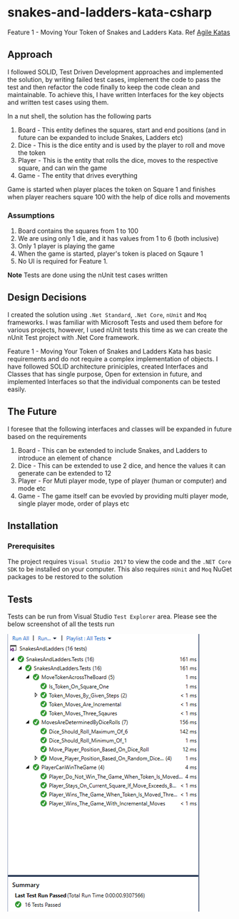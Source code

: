 # snakes-and-ladders-kata-csharp
Feature 1 - Moving Your Token of Snakes and Ladders Kata. Ref [Agile Katas](http://agilekatas.co.uk/katas/SnakesAndLadders-Kata)

## Approach

I followed SOLID, Test Driven Development approaches and implemented the solution, by writing failed test cases, implement the code to pass the test and then refactor the code finally to keep the code clean and maintainable. To achieve this, I have written Interfaces for the key objects and written test cases using them. 

In a nut shell, the solution has the following parts
1. Board - This entity defines the squares, start and end positions (and in future can be expanded to include Snakes, Ladders etc)
2. Dice - This is the dice entity and is used by the player to roll and move the token
3. Player - This is the entity that rolls the dice, moves to the respective square, and can win the game
4. Game - The entity that drives everything

Game is started when player places the token on Square 1 and finishes when player reachers square 100 with the help of dice rolls and movements

### Assumptions
1. Board contains the squares from 1 to 100
2. We are using only 1 die, and it has values from 1 to 6 (both inclusive)
3. Only 1 player is playing the game
4. When the game is started, player's token is placed on Sqaure 1
5. No UI is required for Feature 1. 

**Note** Tests are done using the nUnit test cases written

## Design Decisions

I created the solution using `.Net Standard`, `.Net Core`, `nUnit` and `Moq` frameworks. I was familiar with Microsoft Tests and used them before for various projects, however, I used nUnit tests this time as we can create the nUnit Test project with .Net Core framework.

Feature 1 - Moving Your Token of Snakes and Ladders Kata has basic requirements and do not require a complex implementation of objects. I have followed SOLID architecture priniciples, created Interfaces and Classes that has single purpose, Open for extension in future, and implemented Interfaces so that the individual components can be tested easily.

## The Future

I foresee that the following interfaces and classes will be expanded in future based on the requirements
1. Board - This can be extended to include Snakes, and Ladders to introduce an element of chance
2. Dice - This can be extended to use 2 dice, and hence the values it can generate can be extended to 12
3. Player - For Muti player mode, type of player (human or computer) and mode etc
4. Game - The game itself can be evovled by providing multi player mode, single player mode, order of plays etc

## Installation

### Prerequisites

The project requires `Visual Studio 2017` to view the code and the `.NET Core SDK` to be installed on your computer. This also requires `nUnit` and `Moq` NuGet packages to be restored to the solution

## Tests

Tests can be run from Visual Studio `Test Explorer` area. Please see the below screenshot of all the tests run 

![Project Tests](https://github.com/sdesaraju/snakes-and-ladders-kata-csharp/blob/master/snakes-and-ladders-kata-feature1-tests.PNG)
